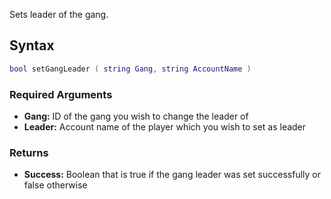 Sets leader of the gang.

Syntax
------

``` lua
bool setGangLeader ( string Gang, string AccountName )
```

### Required Arguments

-   **Gang:** ID of the gang you wish to change the leader of
-   **Leader:** Account name of the player which you wish to set as leader

### Returns

-   **Success:** Boolean that is true if the gang leader was set successfully or false otherwise
